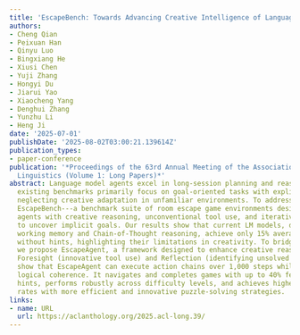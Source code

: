 ```yaml
---
title: 'EscapeBench: Towards Advancing Creative Intelligence of Language Model Agents'
authors:
- Cheng Qian
- Peixuan Han
- Qinyu Luo
- Bingxiang He
- Xiusi Chen
- Yuji Zhang
- Hongyi Du
- Jiarui Yao
- Xiaocheng Yang
- Denghui Zhang
- Yunzhu Li
- Heng Ji
date: '2025-07-01'
publishDate: '2025-08-02T03:00:21.139614Z'
publication_types:
- paper-conference
publication: '*Proceedings of the 63rd Annual Meeting of the Association for Computational
  Linguistics (Volume 1: Long Papers)*'
abstract: Language model agents excel in long-session planning and reasoning, but
  existing benchmarks primarily focus on goal-oriented tasks with explicit objectives,
  neglecting creative adaptation in unfamiliar environments. To address this, we introduce
  EscapeBench---a benchmark suite of room escape game environments designed to challenge
  agents with creative reasoning, unconventional tool use, and iterative problem-solving
  to uncover implicit goals. Our results show that current LM models, despite employing
  working memory and Chain-of-Thought reasoning, achieve only 15% average progress
  without hints, highlighting their limitations in creativity. To bridge this gap,
  we propose EscapeAgent, a framework designed to enhance creative reasoning through
  Foresight (innovative tool use) and Reflection (identifying unsolved tasks). Experiments
  show that EscapeAgent can execute action chains over 1,000 steps while maintaining
  logical coherence. It navigates and completes games with up to 40% fewer steps and
  hints, performs robustly across difficulty levels, and achieves higher action success
  rates with more efficient and innovative puzzle-solving strategies.
links:
- name: URL
  url: https://aclanthology.org/2025.acl-long.39/
---
```

